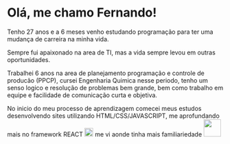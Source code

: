 
# Olá, me chamo Fernando!

Tenho 27 anos e a 6 meses venho estudando programação para ter uma mudança de carreira na minha vida.

Sempre fui apaixonado na area de TI, mas a vida sempre levou em outras oportunidades.

Trabalhei 6 anos na area de planejamento programação e controle de producão (PPCP), cursei Engenharia Quimica nesse periodo, tenho um senso logico e resolução de problemas bem grande, bem como trabalho em equipe e facilidade de comunicação curta e objetiva.

No inicio do meu processo de aprendizagem comecei meus estudos desenvolvendo sites utilizando HTML/CSS/JAVASCRIPT, me aprofundando mais no framework REACT <img src="https://cdn.jsdelivr.net/gh/devicons/devicon/icons/react/react-original-wordmark.svg" width="20" height="20"/> me vi aonde tinha mais familiariedade 
<img src="https://cdn.jsdelivr.net/gh/devicons/devicon/icons/react/react-original-wordmark.svg" width="40" height="40"/>
